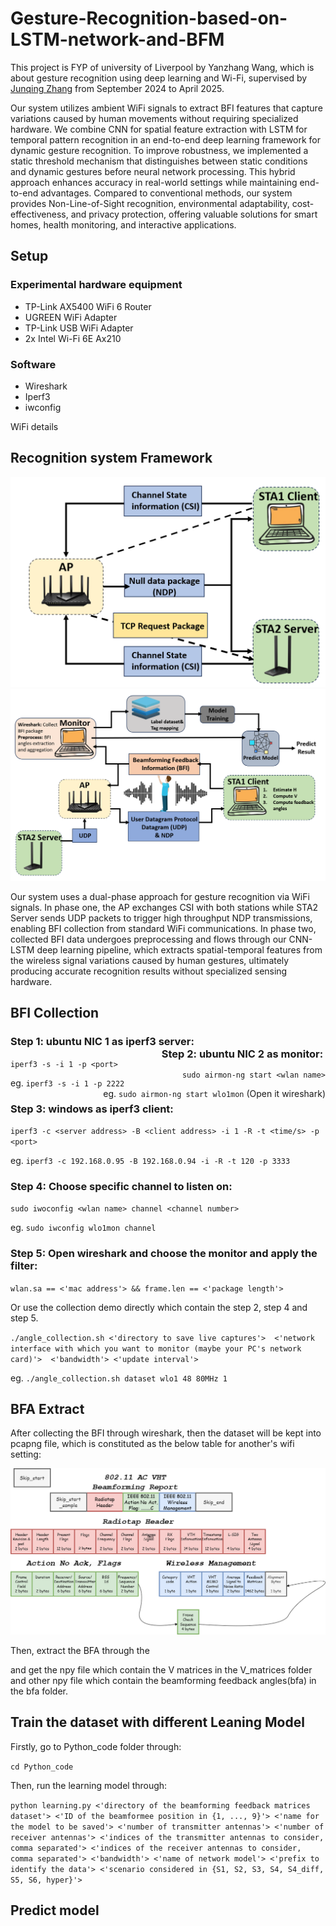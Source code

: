 # Gesture-Recognition-based-on-LSTM-network-and-BFM
This project is FYP of university of Liverpool by Yanzhang Wang, which  is about gesture recognition using deep learning and Wi-Fi, supervised by [Junqing Zhang](https://junqing-zhang.github.io/) from September 2024 to April 2025.

Our system utilizes ambient WiFi signals to extract BFI features that capture variations caused by human movements without requiring specialized hardware. We combine CNN for spatial feature extraction with LSTM for temporal pattern recognition in an end-to-end deep learning framework for dynamic gesture recognition. To improve robustness, we implemented a static threshold mechanism that distinguishes between static conditions and dynamic gestures before neural network processing. This hybrid approach enhances accuracy in real-world settings while maintaining end-to-end advantages. Compared to conventional methods, our system provides Non-Line-of-Sight recognition, environmental adaptability, cost-effectiveness, and privacy protection, offering valuable solutions for smart homes, health monitoring, and interactive applications.

## Setup

### Experimental hardware equipment 

- TP-Link AX5400 WiFi 6 Router
- UGREEN WiFi Adapter
- TP-Link USB WiFi Adapter
- 2x Intel Wi-Fi 6E Ax210

### Software

- Wireshark
- Iperf3
- iwconfig

WiFi details

## Recognition system Framework

<img src="./Picture/small_frame.png" alt="small_frame" style="zoom: 50%;" />

<img src="./Picture/large_frame.png" alt="large_frame" style="zoom:50%;" />

Our system uses a dual-phase approach for gesture recognition via WiFi signals. In phase one, the AP exchanges CSI with both stations while STA2 Server sends UDP packets to trigger high throughput NDP transmissions, enabling BFI collection from standard WiFi communications. In phase two, collected BFI data undergoes preprocessing and flows through our CNN-LSTM deep learning pipeline, which extracts spatial-temporal features from the wireless signal variations caused by human gestures, ultimately producing accurate recognition results without specialized sensing hardware.



## BFI Collection

### Step 1: ubuntu NIC 1 as iperf3 server: <span style="float:right;">Step 2: ubuntu NIC 2 as monitor: </span>

`iperf3 -s -i 1 -p <port>`  <span style="float:right;">`sudo airmon-ng start <wlan name>`</span>

eg. `iperf3 -s -i 1 -p 2222`<span style="float:right;">eg. `sudo airmon-ng start wlo1mon` (Open it wireshark)</span> 

### Step 3: windows as iperf3 client:

`iperf3 -c <server address> -B <client address> -i 1 -R -t <time/s> -p <port> `

eg. `iperf3 -c 192.168.0.95 -B 192.168.0.94 -i -R -t 120 -p 3333`

### Step 4: Choose specific channel to listen on:

`sudo iwoconfig <wlan name> channel <channel number>`

eg. `sudo iwconfig wlo1mon channel`

### Step 5: Open wireshark and choose the monitor and apply the filter:

`wlan.sa == <'mac address'> && frame.len == <'package length'> `

Or use the collection demo directly which contain the step 2, step 4 and step 5.

`./angle_collection.sh <'directory to save live captures'>  <'network interface with which you want to monitor (maybe your PC's network card)'>  <'bandwidth'> <'update interval'>`

eg. `./angle_collection.sh dataset wlo1 48 80MHz 1`



## BFA Extract

After collecting the BFI through wireshark, then the dataset will be kept into pcapng file, which is constituted as the below table for another's wifi setting:

![pcapng_structure](Picture/pcapng_structure.png)

Then, extract the BFA through the 



and get the npy file which contain the V matrices in the V_matrices folder and other npy file which contain the beamforming feedback angles(bfa) in the bfa folder.



## Train the dataset with different Leaning Model

Firstly, go to Python_code folder through:

`cd Python_code`

Then, run the learning model through:

`python learning.py <'directory of the beamforming feedback matrices dataset'> <'ID of the beamformee position in {1, ..., 9}'> <'name for the model to be saved'> <'number of transmitter antennas'> <'number of receiver antennas'> <'indices of the transmitter antennas to consider, comma separated'> <'indices of the receiver antennas to consider, comma separated'> <'bandwidth'> <'name of network model'> <'prefix to identify the data'> <'scenario considered in {S1, S2, S3, S4, S4_diff, S5, S6, hyper}'>`



## Predict model

